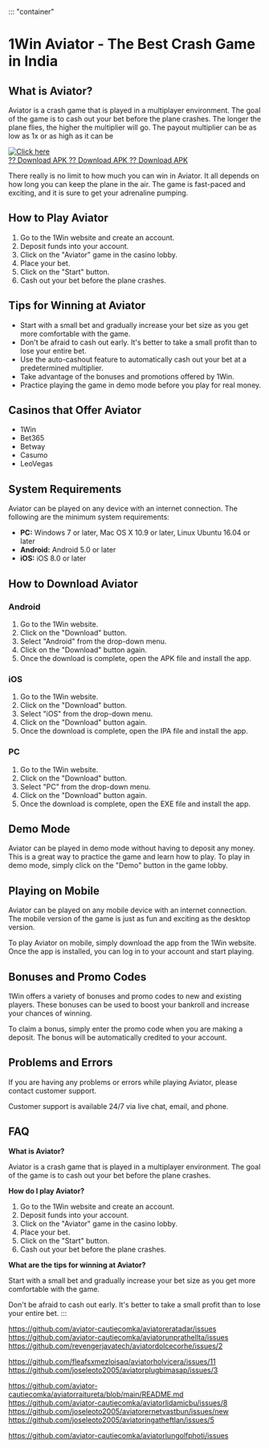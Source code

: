 ::: \"container\"
# 1Win Aviator - The Best Crash Game in India

## What is Aviator?

Aviator is a crash game that is played in a multiplayer environment. The
goal of the game is to cash out your bet before the plane crashes. The
longer the plane flies, the higher the multiplier will go. The payout
multiplier can be as low as 1x or as high as it can be

[![Click
here](https://readscoops.com/wp-content/uploads/2023/03/Readscoop-aviator-1-1.jpg)](https://traff.sbs/deff)\
[?? Download APK ?? Download APK ?? Download
APK](https://traff.sbs/deff)

There really is no limit to how much you can win in Aviator. It all
depends on how long you can keep the plane in the air. The game is
fast-paced and exciting, and it is sure to get your adrenaline pumping.

## How to Play Aviator

1.  Go to the 1Win website and create an account.
2.  Deposit funds into your account.
3.  Click on the "Aviator" game in the casino lobby.
4.  Place your bet.
5.  Click on the "Start" button.
6.  Cash out your bet before the plane crashes.

## Tips for Winning at Aviator

-   Start with a small bet and gradually increase your bet size as you
    get more comfortable with the game.
-   Don\'t be afraid to cash out early. It\'s better to take a small
    profit than to lose your entire bet.
-   Use the auto-cashout feature to automatically cash out your bet at a
    predetermined multiplier.
-   Take advantage of the bonuses and promotions offered by 1Win.
-   Practice playing the game in demo mode before you play for real
    money.

## Casinos that Offer Aviator

-   1Win
-   Bet365
-   Betway
-   Casumo
-   LeoVegas

## System Requirements

Aviator can be played on any device with an internet connection. The
following are the minimum system requirements:

-   **PC:** Windows 7 or later, Mac OS X 10.9 or later, Linux Ubuntu
    16.04 or later
-   **Android:** Android 5.0 or later
-   **iOS:** iOS 8.0 or later

## How to Download Aviator

### Android

1.  Go to the 1Win website.
2.  Click on the "Download" button.
3.  Select "Android" from the drop-down menu.
4.  Click on the "Download" button again.
5.  Once the download is complete, open the APK file and install the
    app.

### iOS

1.  Go to the 1Win website.
2.  Click on the "Download" button.
3.  Select "iOS" from the drop-down menu.
4.  Click on the "Download" button again.
5.  Once the download is complete, open the IPA file and install the
    app.

### PC

1.  Go to the 1Win website.
2.  Click on the "Download" button.
3.  Select "PC" from the drop-down menu.
4.  Click on the "Download" button again.
5.  Once the download is complete, open the EXE file and install the
    app.

## Demo Mode

Aviator can be played in demo mode without having to deposit any money.
This is a great way to practice the game and learn how to play. To play
in demo mode, simply click on the "Demo" button in the game lobby.

## Playing on Mobile

Aviator can be played on any mobile device with an internet connection.
The mobile version of the game is just as fun and exciting as the
desktop version.

To play Aviator on mobile, simply download the app from the 1Win
website. Once the app is installed, you can log in to your account and
start playing.

## Bonuses and Promo Codes

1Win offers a variety of bonuses and promo codes to new and existing
players. These bonuses can be used to boost your bankroll and increase
your chances of winning.

To claim a bonus, simply enter the promo code when you are making a
deposit. The bonus will be automatically credited to your account.

## Problems and Errors

If you are having any problems or errors while playing Aviator, please
contact customer support.

Customer support is available 24/7 via live chat, email, and phone.

## FAQ

**What is Aviator?**

Aviator is a crash game that is played in a multiplayer environment. The
goal of the game is to cash out your bet before the plane crashes.

**How do I play Aviator?**

1.  Go to the 1Win website and create an account.
2.  Deposit funds into your account.
3.  Click on the "Aviator" game in the casino lobby.
4.  Place your bet.
5.  Click on the "Start" button.
6.  Cash out your bet before the plane crashes.

**What are the tips for winning at Aviator?**

Start with a small bet and gradually increase your bet size as you get
more comfortable with the game.

Don\'t be afraid to cash out early. It\'s better to take a small profit
than to lose your entire bet.
:::



https://github.com/aviator-cautiecomka/aviatoreratadar/issues
https://github.com/aviator-cautiecomka/aviatorunprathellta/issues
https://github.com/revengerjavatech/aviatordolcecorhe/issues/2

https://github.com/fleafsxmezloisaq/aviatorholvicera/issues/11
https://github.com/joseleoto2005/aviatorplugbimasap/issues/3

https://github.com/aviator-cautiecomka/aviatorraitureta/blob/main/README.md
https://github.com/aviator-cautiecomka/aviatorlidamicbu/issues/8
https://github.com/joseleoto2005/aviatorernetvastbun/issues/new
https://github.com/joseleoto2005/aviatoringatheftlan/issues/5

https://github.com/aviator-cautiecomka/aviatorlungolfphoti/issues
